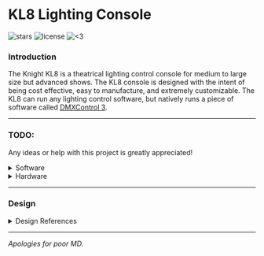 # KL8 Lighting Console
![stars](https://img.shields.io/github/stars/KnightsWhoSayNi0/kl8) ![license](https://img.shields.io/github/license/KnightsWhoSayNi0/kl8) ![<3](https://img.shields.io/badge/made%20w%2F-%3C3-pink)

### Introduction
The Knight KL8 is a theatrical lighting control console for medium to large size but advanced shows. The KL8 console is designed with the intent of being cost effective, easy to manufacture, and extremely customizable. The KL8 can run any lighting control software, but natively runs a piece of software called [DMXControl 3](https://www.dmxcontrol.org/en/).

____

### TODO:

Any ideas or help with this project is greatly appreciated!

<details>
	<summary>Software</summary>
	
#### DMXControl 3 Plugins to Make:
- Command Line Plugin
- Channel/Preset Fader Plugin
- Preset Direct Select Plugin (or easier creation in softdesk?)
- X Key Plugin
- Secondary Screen Softkey & Encoder Plugin
	
</details>

<details>
	<summary>Hardware</summary>

#### KL8 Hardware In Progress:
<details>
	<summary>Programming Keypad</summary>

(Revision 2)
<img align="right" width="604" height="307" src="https://user-images.githubusercontent.com/62893792/167036810-a7a4013f-8b68-461a-ba38-e66e676a0cd3.png">

Here is the current keypad layout design, a mix of an ETC Eos and grandMA3 face panel.
The main programming blocks are taken mostly from Eos and adapted to DMXControl 3.
The "X Key" block is taken from the grandMA consoles. These X keys will be fully configurable to do whatever the user likes with an intuitive GUI plugin for DMXControl 3. The screen on the left hand side is sandwiched between it's softkeys. These soft keys can relate to fixutre customization, encoder settings, or any function the user desires. There are 6 encoders (I might decide on only 4, but I'm not sure at this point) which are user assignable to fixture controls such as pan, tilt, color, or anything else.

This design was created using a tool called Keyboard Layout Editor. Feel free to [edit it for yourself](http://www.keyboard-layout-editor.com/#/gists/e030ad35cbfd43364c7b67a4cc7e4a10).

</details>
	
#### KL8 Hardware to Design:
- Body (Case)
- Programming Keypad Assembly
- Keyboard Assembly
- Fader Assembly
- Motherboard
- Connection Daughterboards
- I/O Boards
- Screen Assembly

</details>

____

### Design

<details>
	<summary>Design References</summary>
	
The KL8 console body design will mostly be derrived from grandMA3/2 and ETC Eos consoles.

Here are some of the reference images I'm using to design the KL8.

<img width="702" height="347" src="https://user-images.githubusercontent.com/62893792/164503343-f07e9156-be62-4ff7-a7b0-a60009f4dddd.png">
<img width="702" height="347" src="https://user-images.githubusercontent.com/62893792/167042384-b625fd58-107a-4cda-a4be-217f71fcd02a.png">
<img width="702" height="347" src="https://user-images.githubusercontent.com/62893792/167042381-c0313386-ac45-43fc-99e2-8e509575d867.png">
<img width="722" height="367" src="https://user-images.githubusercontent.com/62893792/167042383-09610658-e476-466d-9e67-f50a8049910c.png">

<p align="center">And last but not least...</p>
	
<p align="center">
	<img width="498" height="366" src="https://user-images.githubusercontent.com/62893792/164237335-4cd6bead-046a-43cd-b988-9b3458eb659e.gif">
</p>
	
</details>

____
	
*Apologies for poor MD.*
